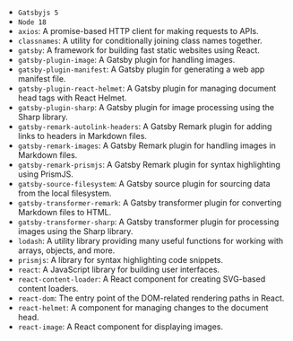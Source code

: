 - `Gatsbyjs 5`
- `Node 18`
- `axios`: A promise-based HTTP client for making requests to APIs.
- `classnames`: A utility for conditionally joining class names together.
- `gatsby`: A framework for building fast static websites using React.
- `gatsby-plugin-image`: A Gatsby plugin for handling images.
- `gatsby-plugin-manifest`: A Gatsby plugin for generating a web app manifest file.
- `gatsby-plugin-react-helmet`: A Gatsby plugin for managing document head tags with React Helmet.
- `gatsby-plugin-sharp`: A Gatsby plugin for image processing using the Sharp library.
- `gatsby-remark-autolink-headers`: A Gatsby Remark plugin for adding links to headers in Markdown files.
- `gatsby-remark-images`: A Gatsby Remark plugin for handling images in Markdown files.
- `gatsby-remark-prismjs`: A Gatsby Remark plugin for syntax highlighting using PrismJS.
- `gatsby-source-filesystem`: A Gatsby source plugin for sourcing data from the local filesystem.
- `gatsby-transformer-remark`: A Gatsby transformer plugin for converting Markdown files to HTML.
- `gatsby-transformer-sharp`: A Gatsby transformer plugin for processing images using the Sharp library.
- `lodash`: A utility library providing many useful functions for working with arrays, objects, and more.
- `prismjs`: A library for syntax highlighting code snippets.
- `react`: A JavaScript library for building user interfaces.
- `react-content-loader`: A React component for creating SVG-based content loaders.
- `react-dom`: The entry point of the DOM-related rendering paths in React.
- `react-helmet`: A component for managing changes to the document head.
- `react-image`: A React component for displaying images.
